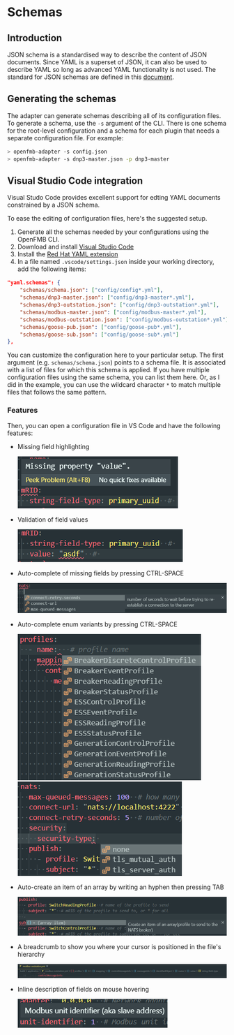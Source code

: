 # Schemas

## Introduction

JSON schema is a standardised way to describe the content of JSON documents. Since
YAML is a superset of JSON, it can also be used to describe YAML so long as advanced YAML
functionality is not used. The standard for JSON schemas are defined in this
[document](https://json-schema.org/draft/2019-09/json-schema-core.html).

## Generating the schemas

The adapter can generate schemas describing all of its configuration files. To generate a schema,
use the `-s` argument of the CLI. There is one schema for the root-level configuration and a schema 
for each plugin that needs a separate configuration file. For example:

```bash
> openfmb-adapter -s config.json
> openfmb-adapter -s dnp3-master.json -p dnp3-master
```

## Visual Studio Code integration

Visual Studo Code provides excellent support for edting YAML documents constrained by a JSON schema.

To ease the editing of configuration files, here's the suggested setup.

1. Generate all the schemas needed by your configurations using the OpenFMB CLI.
2. Download and install [Visual Studio Code](https://code.visualstudio.com/)
3. Install the [Red Hat YAML extension](https://marketplace.visualstudio.com/items?itemName=redhat.vscode-yaml)
4. In a file named `.vscode/settings.json` inside your working directory, add
   the following items:
```json
"yaml.schemas": {
    "schemas/schema.json": ["config/config*.yml"],
    "schemas/dnp3-master.json": ["config/dnp3-master*.yml"],
    "schemas/dnp3-outstation.json": ["config/dnp3-outstation*.yml"],
    "schemas/modbus-master.json": ["config/modbus-master*.yml"],
    "schemas/modbus-outstation.json": ["config/modbus-outstation*.yml"],
    "schemas/goose-pub.json": ["config/goose-pub*.yml"],
    "schemas/goose-sub.json": ["config/goose-sub*.yml"]
},
```
You can customize the configuration here to your particular setup. The first
argument (e.g. `schemas/schema.json`) points to a schema file. It is associated
with a list of files for which this schema is applied. If you have multiple
configuration files using the same schema, you can list them here. Or, as I did
in the example, you can use the wildcard character `*` to match multiple files
that follows the same pattern.

### Features

Then, you can open a configuration file in VS Code and have the following
features:

- Missing field highlighting

  ![](img/schema/missing-field.png)

- Validation of field values

  ![](img/schema/field-validation.png)

- Auto-complete of missing fields by pressing CTRL-SPACE

  ![](img/schema/auto-complete.png)

- Auto-complete enum variants by pressing CTRL-SPACE

  ![](img/schema/auto-complete-enum1.png)
  ![](img/schema/auto-complete-enum2.png)

- Auto-create an item of an array by writing an hyphen then pressing TAB

  ![](img/schema/array-generation.png)

- A breadcrumb to show you where your cursor is positioned in the file's
  hierarchy

  ![](img/schema/breadcrumb.png)

- Inline description of fields on mouse hovering

  ![](img/schema/description.png)
